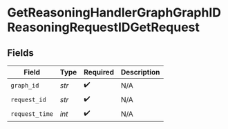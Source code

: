 # GetReasoningHandlerGraphGraphIDReasoningRequestIDGetRequest


## Fields

| Field              | Type               | Required           | Description        |
| ------------------ | ------------------ | ------------------ | ------------------ |
| `graph_id`         | *str*              | :heavy_check_mark: | N/A                |
| `request_id`       | *str*              | :heavy_check_mark: | N/A                |
| `request_time`     | *int*              | :heavy_check_mark: | N/A                |